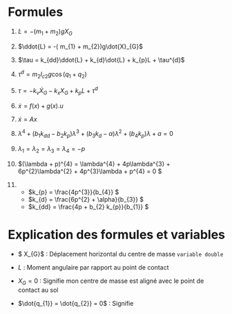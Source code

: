 

# Formules

1. $\dot{L} = -( m_{1} + m_{2})gX_{G}$

1. $\ddot{L} = -( m_{1} + m_{2})g\dot{X}_{G}$

1. $\tau = k_{dd}\ddot{L} + k_{d}\dot{L} + k_{p}L + \tau^{d}$

1. $\tau^{d} = m_{2} l_{c2} g \cos(q_{1} + q_{2})$

1. $\tau = - k_{v}\dot{X}_{G} - k_{x}X_{G} + k_{p}L + \tau^{d}$

1. $\dot{x} = f(x) + g(x) . u$

1. $\dot{x} = Ax$

1. $\lambda^{4} + (b_{1} k_{dd} − b_{2} k_{p} )\lambda^{3} + (b_{3} k_{d} − α)\lambda^{2} + (b_{4} k_{p} )\lambda + a = 0$

1. $\lambda_{1} = \lambda_{2} = \lambda_{3} = \lambda_{4} = -p$

1. $(\lambda + p)^{4} = \lambda^{4} + 4p\lambda^{3} + 6p^{2}\lambda^{2} +  4p^{3}\lambda +  p^{4} = 0 $

1.
    - $k_{p} = \frac{4p^{3}}{b_{4}} $
    - $k_{d} = \frac{6p^{2} +  \alpha}{b_{3}} $
    - $k_{dd} = \frac{4p + b_{2} k_{p}}{b_{1}} $



# Explication des formules et variables



- $ X_{G}$ : Déplacement horizontal du centre de masse ```variable double```

- $L$ : Moment angulaire par rapport au point de contact

- $X_{G} = 0$ : Signifie mon centre de masse est aligné avec le point de contact au sol

- $\dot{q_{1}} = \dot{q_{2}} = 0$ : Signifie
